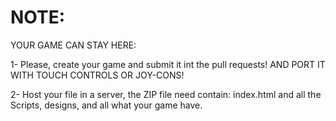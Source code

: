 # NOTE: 
YOUR GAME CAN STAY HERE:

1- Please, create your game and submit it int the pull requests! AND PORT IT WITH TOUCH CONTROLS OR JOY-CONS!

2- Host your file in a server, the ZIP file need contain: index.html and all the Scripts, designs, and all what your game have.